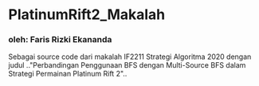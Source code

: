 # PlatinumRift2_Makalah
### oleh: Faris Rizki Ekananda  
Sebagai source code dari makalah IF2211 Strategi Algoritma 2020
dengan judul .."Perbandingan Penggunaan BFS dengan Multi-Source BFS dalam Strategi Permainan Platinum Rift 2"..
